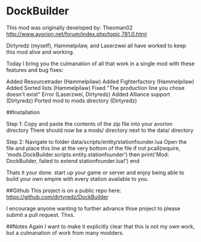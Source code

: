 # DockBuilder

This mod was originally developed by: Theoman02 http://www.avorion.net/forum/index.php/topic,781.0.html

Dirtyredz (myself), Hammelpilaw, and Laserzwei all have worked to keep this mod alive and working.

Today I bring you the culmanation of all that work in a single mod with these features and bug fixes:

Added Resourcetrader (Hammelpilaw)
Added Fighterfactory (Hammelpilaw)
Added Sorted lists (Hammelpilaw)
Fixed "The production line you chose doesn't exist" Error (Laserzwei, Dirtyredz)
Added Alliance support (Dirtyredz)
Ported mod to mods directory (Dirtyredz)


##Installation

Step 1:
Copy and paste the contents of the zip file into your avorion directory
There should now be a mods/ directory next to the data/ directory

Step 2:
Navigate to folder
data/scripts/entity/stationfounder.lua
Open the file and place this line at the very bottom of the file
    if not pcall(require, 'mods.DockBuilder.scripts.entity.stationfounder') then print('Mod: DockBuilder, failed to extend stationfounder.lua!') end


Thats it your done. start up your game or server and enjoy being able to build your own empire with every station available to you.

##Github
This project is on a public repo here:
https://github.com/dirtyredz/DockBuilder

I encourage anyone wanting to further advance thise project to please submit a pull request. Thxs.

##Notes
Again I want to make it explicitly clear that this is not my own work, but a culmanation of work from many modders.

